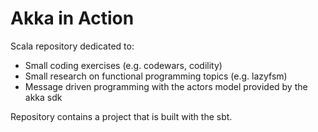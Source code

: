 # Akka in Action

Scala repository dedicated to:
 - Small coding exercises (e.g. codewars, codility)
 - Small research on functional programming topics (e.g. lazyfsm)
 - Message driven programming with the actors model provided by the akka sdk
 
Repository contains a project that is built with the sbt.
